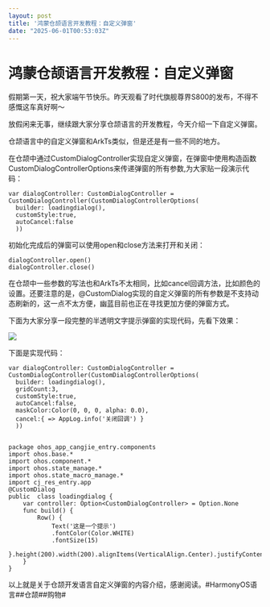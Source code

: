 ```yaml
---
layout: post
title: '鸿蒙仓颉语言开发教程：自定义弹窗'
date: "2025-06-01T00:53:03Z"
---
```

鸿蒙仓颉语言开发教程：自定义弹窗
================

假期第一天，祝大家端午节快乐。昨天观看了时代旗舰尊界S800的发布，不得不感慨这车真好啊～

放假闲来无事，继续跟大家分享仓颉语言的开发教程，今天介绍一下自定义弹窗。

仓颉语言中的自定义弹窗和ArkTs类似，但是还是有一些不同的地方。

在仓颉中通过CustomDialogController实现自定义弹窗，在弹窗中使用构造函数CustomDialogControllerOptions来传递弹窗的所有参数,为大家贴一段演示代码：

    var dialogController: CustomDialogController = CustomDialogController(CustomDialogControllerOptions(
      builder: loadingdialog(),
      customStyle:true,
      autoCancel:false
      ))

初始化完成后的弹窗可以使用open和close方法来打开和关闭：

    dialogController.open()
    dialogController.close()

在仓颉中一些参数的写法也和ArkTs不太相同，比如cancel回调方法，比如颜色的设置。还要注意的是，@CustomDialog实现的自定义弹窗的所有参数是不支持动态刷新的，这一点不太方便，幽蓝目前也正在寻找更加方便的弹窗方式。

下面为大家分享一段完整的半透明文字提示弹窗的实现代码，先看下效果：

![](https://harmonyos.oss-cn-beijing.aliyuncs.com/images/202506/1302e8c81e3a7460a4d4784e8f06adcd0e40f4.png)

下面是实现代码：

    var dialogController: CustomDialogController = CustomDialogController(CustomDialogControllerOptions(
      builder: loadingdialog(),
      gridCount:3,
      customStyle:true,
      autoCancel:false,
      maskColor:Color(0, 0, 0, alpha: 0.0),
      cancel:{ => AppLog.info('关闭回调') }
      ))
    
    
    package ohos_app_cangjie_entry.components
    import ohos.base.*
    import ohos.component.*
    import ohos.state_manage.*
    import ohos.state_macro_manage.*
    import cj_res_entry.app
    @CustomDialog
    public  class loadingdialog {
        var controller: Option<CustomDialogController> = Option.None
        func build() {
            Row() {
                Text('这是一个提示')
                .fontColor(Color.WHITE)
                .fontSize(15)
            }.height(200).width(200).alignItems(VerticalAlign.Center).justifyContent(FlexAlign.Center).backgroundColor(0x80000000).borderRadius(10)
        }
    }

以上就是关于仓颉开发语言自定义弹窗的内容介绍，感谢阅读。#HarmonyOS语言##仓颉##购物#